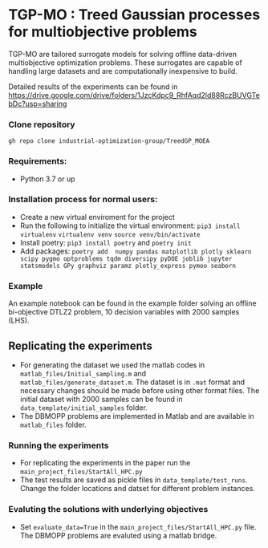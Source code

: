 # TGP-MO : Treed Gaussian processes for multiobjective problems

TGP-MO are tailored surrogate models for solving offline data-driven multiobjective optimization problems. These surrogates are capable of handling large datasets and are computationally inexpensive to build.  

Detailed results of the experiments can be found in
https://drive.google.com/drive/folders/1JzcKdpc9_RhfAqd2ld88RczBUVGTebDc?usp=sharing

### Clone repository
`gh repo clone industrial-optimization-group/TreedGP_MOEA`

### Requirements:
* Python 3.7 or up                                          

### Installation process for normal users:
* Create a new virtual enviroment for the project
* Run the following to initialize the virtual environment: 
`pip3 install virtualenv`
`virtualenv venv`
`source venv/bin/activate`
* Install poetry: `pip3 install poetry` and `poetry init`
* Add packages: `poetry add  numpy pandas matplotlib plotly sklearn scipy pygmo optproblems tqdm diversipy pyDOE joblib jupyter statsmodels GPy graphviz paramz plotly_express pymoo seaborn`

### Example
An example notebook can be found in the example folder solving an offline bi-objective DTLZ2 problem, 10 decision variables with 2000 samples (LHS).

## Replicating the experiments

* For generating the dataset we used the matlab codes in `matlab_files/Initial_sampling.m` and `matlab_files/generate_dataset.m`. The dataset is in `.mat` format and necessary changes should be made before using other format files. The initial dataset with 2000 samples can be found in `data_template/initial_samples` folder.
* The DBMOPP problems are implemented in Matlab and are available in `matlab_files` folder.
### Running the experiments
* For replicating the experiments in the paper run the `main_project_files/StartAll_HPC.py`
* The test results are saved as pickle files in  `data_template/test_runs`. Change the folder locations and datset for different problem instances.


### Evaluting the solutions with underlying objectives
* Set `evaluate_data=True` in the `main_project_files/StartAll_HPC.py` file. The DBMOPP problems are evaluted using a matlab bridge. 

